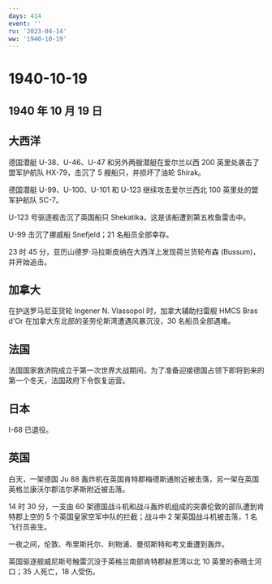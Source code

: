 ```yaml
---
days: 414
event: ''
ru: '2023-04-14'
ww: '1940-10-19'
---
```


# 1940-10-19

## 1940 年 10 月 19 日

## 大西洋

德国潜艇 U-38、U-46、U-47 和另外两艘潜艇在爱尔兰以西 200
英里处袭击了盟军护航队 HX-79，击沉了 5 艘船只，并损坏了油轮 Shirak。

德国潜艇 U-99、U-100、U-101 和 U-123 继续攻击爱尔兰西北 100
英里处的盟军护航队 SC-7。

U-123 号驱逐舰击沉了英国船只 Shekatika，这是该船遭到第五枚鱼雷击中。

U-99 击沉了挪威船 Snefjeld；21 名船员全部幸存。

23 时 45 分，亚历山德罗·马拉斯皮纳在大西洋上发现荷兰货轮布森
(Bussum)，并开始追击。

## 加拿大

在护送罗马尼亚货轮 Ingener N. Vlassopol 时，加拿大辅助扫雷舰 HMCS Bras
d\'Or 在加拿大东北部的圣劳伦斯湾遭遇风暴沉没，30 名船员全部遇难。

## 法国

法国国家救济院成立于第一次世界大战期间，为了准备迎接德国占领下即将到来的第一个冬天，法国政府下令恢复运营。

## 日本

I-68 已退役。

## 英国

白天，一架德国 Ju 88
轰炸机在英国肯特郡梅德斯通附近被击落，另一架在英国英格兰康沃尔郡法尔茅斯附近被击落。

14 时 30 分，一支由 60
架德国战斗机和战斗轰炸机组成的突袭伦敦的部队遭到肯特郡上空的 5
个英国皇家空军中队的拦截；战斗中 2 架英国战斗机被击落，1 名飞行员丧生。

一夜之间，伦敦、布里斯托尔、利物浦、曼彻斯特和考文垂遭到轰炸。

英国驱逐舰威尼斯号触雷沉没于英格兰南部肯特郡赫恩湾以北 10
英里的泰晤士河口；35 人死亡，18 人受伤。